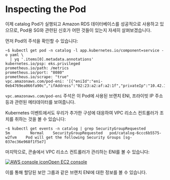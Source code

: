 # Inspecting the Pod

이제 catalog Pod가 실행되고 Amazon RDS 데이터베이스를 성공적으로 사용하고 있으므로, Pod용 SG와 관련된 신호가 어떤 것들이 있는지 자세히 살펴보겠습니다.

먼저 Pod의 주석을 확인할 수 있습니다:

```
~$ kubectl get pod -n catalog -l app.kubernetes.io/component=service -o yaml \
  | yq '.items[0].metadata.annotations'
kubernetes.io/psp: eks.privileged
prometheus.io/path: /metrics
prometheus.io/port: "8080"
prometheus.io/scrape: "true"
vpc.amazonaws.com/pod-eni: '[{"eniId":"eni-0eb4769ea066fa90c","ifAddress":"02:23:a2:af:a2:1f","privateIp":"10.42.10.154","vlanId":2,"subnetCidr":"10.42.10.0/24"}]'
```

`vpc.amazonaws.com/pod-eni` 주석은 이 Pod에 사용된 브랜치 ENI, 프라이빗 IP 주소 등과 관련된 메타데이터를 보여줍니다.

Kubernetes 이벤트에서도 우리가 추가한 구성에 대응하여 VPC 리소스 컨트롤러가 조치를 취하는 것을 볼 수 있습니다:

```
~$ kubectl get events -n catalog | grep SecurityGroupRequested
5m         Normal    SecurityGroupRequested   pod/catalog-6ccc6b5575-w2fvm    Pod will get the following Security Groups [sg-037ec36e968f1f5e7]
```

마지막으로, 콘솔에서 VPC 리소스 컨트롤러가 관리하는 ENI를 볼 수 있습니다:

[![AWS console icon](https://eksworkshop.com/img/services/ec2.png)Open EC2 console](https://console.aws.amazon.com/ec2/home#NIC:v=3;tag:eks:eni:owner=eks-vpc-resource-controller;tag:vpcresources.k8s.aws/trunk-eni-id=:eni)

이를 통해 할당된 보안 그룹과 같은 브랜치 ENI에 대한 정보를 볼 수 있습니다.
